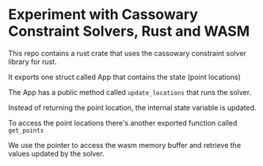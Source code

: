 # Experiment with Cassowary Constraint Solvers, Rust and WASM

This repo contains a rust crate that uses the cassowary constraint solver library for rust.

It exports one struct called App that contains the state (point locations)

The App has a public method called `update_locations` that runs the solver.

Instead of returning the point location, the internal state variable is updated.

To access the point locations there's another exported function called `get_points`

We use the pointer to access the wasm memory buffer and retrieve the values updated by the solver.
